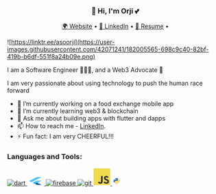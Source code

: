 <h3 align="center">👋 Hi, I'm Orji 💕</h3>
<p align="center">
  <a href="https://linktr.ee/asoorji">🌍 Website</a> • 
  <a href="https://www.linkedin.com/in/aso-ndubuisi-orji/">📖 LinkedIn</a> • 
  <a href="https://drive.google.com/file/d/1Kapx1S6eT_dFWVTY6AneZya0_xyWoNdN/view">📱 Resume</a> • 
</p>

![https://linktr.ee/asoorji](https://user-images.githubusercontent.com/42071241/182005565-698c9c40-82bf-419b-b6df-551f8a24b09e.png)

I am a Software Engineer 👩🏽‍💻, and a Web3 Advocate 🚀 

I am very passionate about using technology to push the human race forward

- 🔭 I’m currently working on a food exchange mobile app
- 🌱 I’m currently learning web3 & blockchain
- 💬 Ask me about building apps with flutter and dapps
- 📫 How to reach me - [LinkedIn](https://www.linkedin.com/in/aso-ndubuisi-orji/).
- ⚡ Fun fact: I am very CHEERFUL!!!

<h3 align="left">Languages and Tools:</h3>
<p align="left"> 
  
  <a href="https://dart.dev" target="_blank" rel="noreferrer"> 
    <img src="https://www.vectorlogo.zone/logos/dartlang/dartlang-icon.svg" alt="dart" width="40" height="40"/> </a>
  
  
  <a href="https://firebase.google.com/" target="_blank" rel="noreferrer"> 
    <img height="20" alt="flutter" width="40" src="https://raw.githubusercontent.com/github/explore/80688e429a7d4ef2fca1e82350fe8e3517d3494d/topics/flutter/flutter.png">
    <img src="https://www.vectorlogo.zone/logos/firebase/firebase-icon.svg" alt="firebase" width="40" height="40"/> </a>   <a href="https://git-scm.com/" target="_blank" rel="noreferrer"> <img src="https://www.vectorlogo.zone/logos/git-scm/git-scm-icon.svg" alt="git" width="40" height="40"/> </a> 
  <a href="https://developer.mozilla.org/en-US/docs/Web/JavaScript" target="_blank" rel="noreferrer"> <img src="https://raw.githubusercontent.com/devicons/devicon/master/icons/javascript/javascript-original.svg" alt="javascript" width="40" height="40"/> </a> 
  <img height="20" src="https://raw.githubusercontent.com/github/explore/80688e429a7d4ef2fca1e82350fe8e3517d3494d/topics/python/python.png">
  



<!-- <p><img align="left" src="https://github-readme-stats.vercel.app/api/top-langs?username=asoorji&show_icons=true&locale=en&layout=compact" alt="asoorji" /></p>

<p>&nbsp;<img align="center" src="https://github-readme-stats.vercel.app/api?username=asoorji&show_icons=true&locale=en" alt="asoorji" /></p>

<p><img align="center" src="https://github-readme-streak-stats.herokuapp.com/?user=asoorji&" alt="asoorji" /></p> -->
